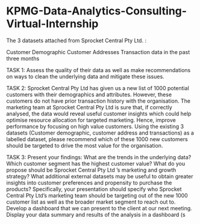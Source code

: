 # KPMG-Data-Analytics-Consulting-Virtual-Internship

The 3 datasets attached from Sprocket Central Pty Ltd. :

Customer Demographic 
Customer Addresses
Transaction data in the past three months

TASK 1:
Assess the quality of their data as well as make recommendations on ways to clean the underlying data and mitigate these issues.

TASK 2:
Sprocket Central Pty Ltd has given us a new list of 1000 potential customers with their demographics and attributes. However, these customers do not have prior transaction history with the organisation. 
The marketing team at Sprocket Central Pty Ltd is sure that, if correctly analysed, the data would reveal useful customer insights which could help optimise resource allocation for targeted marketing. Hence, improve performance by focusing on high value customers.
Using the existing 3 datasets (Customer demographic, customer address and transactions) as a labelled dataset, please recommend which of these 1000 new customers should be targeted to drive the most value for the organisation. 

TASK 3:
Present your findings:
What are the trends in the underlying data?
Which customer segment has the highest customer value?
What do you propose should be Sprocket Central Pty Ltd ’s marketing and growth strategy?
What additional external datasets may be useful to obtain greater insights into customer preferences and propensity to purchase the products?
Specifically, your presentation should specify who Sprocket Central Pty Ltd’s marketing team should be targeting out of the new 1000 customer list as well as the broader market segment to reach out to. 
Develop a dashboard that we can present to the client at our next meeting. Display your data summary and results of the analysis in a dashboard (s
